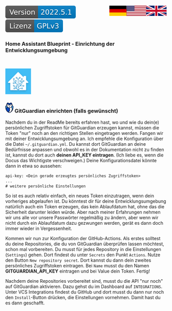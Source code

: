 <a href="Development.en.md"><img src="images/en.svg" valign="top" align="right"/></a>
<a href="Development.md"><img src="images/de.svg" valign="top" align="right"/></a>
[![Version][version-badge]][version-url]
[![License][license-badge]][license-url]
<!--
[![Bugs][bugs-badge]][bugs-url]
-->

### Home Assistant Blueprint - Einrichtung der Entwicklungsumgebung
<br/>

[![Logo][logo]][project-url]
### ![ggshield](images/ggshield.png) GitGuardian einrichten (falls gewünscht)

Nachdem du in der ReadMe bereits erfahren hast, wo und wie du dein(e) persönlichen Zugriffstoken für GitGuardian erzeugen kannst, müssen die Token "nur" noch an den richtigen Stellen eingetragen werden. Fangen wir mit deiner Entwicklungsumgebung an. Ich empfehle die Konfiguration über die Datei ```~/.gitguardian.yml```. Du kannst dort GitGuardian an deine Bedürfnisse anpassen und obwohl es in der Dokumentation nicht zu finden ist, kannst du dort auch **deinen API_KEY eintragen**. (Ich liebe es, wenn die Docus das Wichtigste verschweigen.) Deine Konfigurationsdatei könnte dann in etwa so aussehen:

```
api-key: <Dein gerade erzeugtes persönliches Zugriffstoken>
...
# weitere persönliche Einstellungen
```

So ist es auch relativ einfach, ein neues Token einzutragen, wenn dein vorheriges abgelaufen ist. Du könntest dir für deine Entwicklungsumgebung natürlich auch ein Token erzeugen, das kein Ablaufdatum hat, ohne das die Sicherheit darunter leiden würde. Aber nach meiner Erfahrungen nehmen wir uns alle vor unsere Passwörter regelmäßig zu ändern, aber wenn wir nicht durch ein Ablaufdatum dazu gezwungen werden, gerät es dann doch immer wieder in Vergessenheit.

Kommen wir nun zur Konfiguration der GitHub-Actions. Als erstes solltest du deine Repositories, die du von GitGuardian überprüfen lassen möchtest, schon mal vorbereiten. Du musst für jedes Repository in die Einstellungen (```Settings```) gehen. Dort findest du unter ```Secrets``` den Punkt ```Actions```. Nutze den Button ```New repository secret```. Dort kannst du dann dein zweites persönliches Zugriffstoken eintragen. Bei ```Name``` musst du den Namen **GITGUARDIAN_API_KEY** eintragen und bei Value dein Token. Fertig!

Nachdem deine Repositories vorbereitet sind, musst du die API "nur noch" auf GitGuardian aktivieren. Dazu gehst du im Dashboard auf ```INTEGRATIONS```. Unter VCS Integrations findest du GitHub und dort musst du dann nur noch den ```Install```-Button drücken, die Einstellungen vornehmen. Damit hast du es dann geschafft.





[logo]: images/hassio-icon.png
[project-url]: https://homeassistant.io

[license-badge]: images/lizenz.svg
[license-url]: ../LICENSE.md

[version-badge]: images/version.svg
[version-url]: https://github.com/nixe64/Home-Assistant-Blueprint/releases

